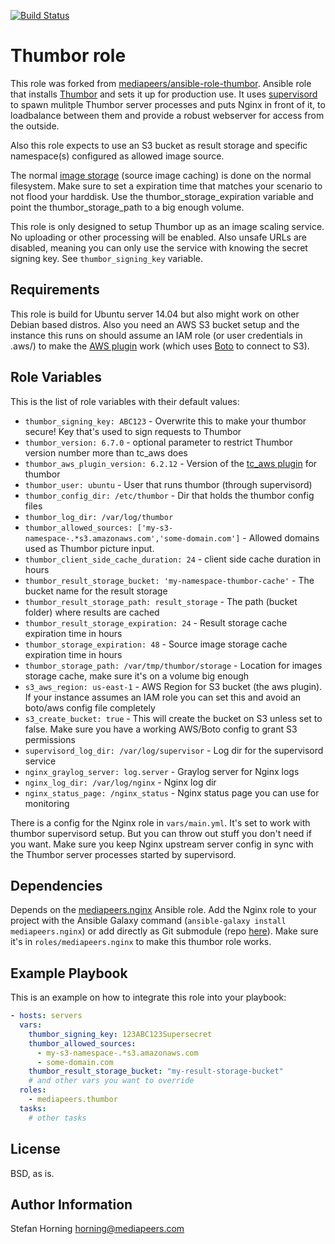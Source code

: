 [![Build Status](https://travis-ci.com/onaio/ansible-thumbor.svg?branch=master)](https://travis-ci.com/onaio/ansible-thumbor)

# Thumbor role
This role was forked from [mediapeers/ansible-role-thumbor](https://github.com/mediapeers/ansible-role-thumbor).
Ansible role that installs [Thumbor](https://github.com/thumbor/thumbor) and sets it up for production use.
It uses [supervisord](http://supervisord.org/) to spawn mulitple Thumbor server processes and puts Nginx in front of it, to loadbalance
between them and provide a robust webserver for access from the outside.

Also this role expects to use an S3 bucket as result storage and specific namespace(s) configured as allowed image source.

The normal [image storage](https://github.com/thumbor/thumbor/wiki/Image-storage) (source image caching) is done on the normal filesystem. Make sure to set a expiration time that matches your
scenario to not flood your harddisk. Use the thumbor_storage_expiration variable and point the thumbor_storage_path to a big enough volume.

This role is only designed to setup Thumbor up as an image scaling service. No uploading or other processing will be enabled.
Also unsafe URLs are disabled, meaning you can only use the service with knowing the secret signing key. See `thumbor_signing_key` variable.

## Requirements
This role is build for Ubuntu server 14.04 but also might work on other Debian based distros.
Also you need an AWS S3 bucket setup and the instance this runs on should assume an IAM role (or user credentials in .aws/) to make the
[AWS plugin](https://github.com/thumbor-community/aws) work (which uses [Boto](https://boto3.readthedocs.org/en/latest/guide/quickstart.html#configuration) to connect to S3).

## Role Variables
This is the list of role variables with their default values:

* `thumbor_signing_key: ABC123` - Overwrite this to make your thumbor secure! Key that's used to sign requests to Thumbor
* `thumbor_version: 6.7.0` - optional parameter to restrict Thumbor version number more than tc_aws does
* `thumbor_aws_plugin_version: 6.2.12` - Version of the [tc_aws plugin](https://github.com/thumbor-community/aws) for thumbor
* `thumbor_user: ubuntu` - User that runs thumbor (through supervisord)
* `thumbor_config_dir: /etc/thumbor` - Dir that holds the thumbor config files
* `thumbor_log_dir: /var/log/thumbor`
* `thumbor_allowed_sources: ['my-s3-namespace-.*s3.amazonaws.com','some-domain.com']` - Allowed domains used as Thumbor picture input.
* `thumbor_client_side_cache_duration: 24` - client side cache duration in hours
* `thumbor_result_storage_bucket: 'my-namespace-thumbor-cache'` - The bucket name for the result storage
* `thumbor_result_storage_path: result_storage` - The path (bucket folder) where results are cached
* `thumbor_result_storage_expiration: 24` - Result storage cache expiration time in hours
* `thumbor_storage_expiration: 48` - Source image storage cache expiration time in hours
* `thumbor_storage_path: /var/tmp/thumbor/storage` - Location for images storage cache, make sure it's on a volume big enough
* `s3_aws_region: us-east-1` - AWS Region for S3 bucket (the aws plugin). If your instance assumes an IAM role you can set this and avoid an boto/aws config file completely
* `s3_create_bucket: true` - This will create the bucket on S3 unless set to false. Make sure you have a working AWS/Boto config to grant S3 permissions
* `supervisord_log_dir: /var/log/supervisor` - Log dir for the supervisord service
* `nginx_graylog_server: log.server` - Graylog server for Nginx logs
* `nginx_log_dir: /var/log/nginx` - Nginx log dir
* `nginx_status_page: /nginx_status` - Nginx status page you can use for monitoring

There is a config for the Nginx role in `vars/main.yml`. It's set to work with thumbor supervisord setup. But you can throw out stuff you don't
need if you want. Make sure you keep Nginx upstream server config in sync with the Thumbor server processes started by supervisord.

## Dependencies
Depends on the [mediapeers.nginx](https://galaxy.ansible.com/mediapeers/nginx/) Ansible role. Add the Nginx role to your project
with the Ansible Galaxy command (`ansible-galaxy install mediapeers.nginx`) or add directly as Git submodule (repo [here](https://github.com/mediapeers/ansible-role-nginx)).
Make sure it's in `roles/mediapeers.nginx` to make this thumbor role works.

## Example Playbook
This is an example on how to integrate this role into your playbook:
```yaml
- hosts: servers
  vars:
    thumbor_signing_key: 123ABC123Supersecret
    thumbor_allowed_sources:
      - my-s3-namespace-.*s3.amazonaws.com
      - some-domain.com
    thumbor_result_storage_bucket: "my-result-storage-bucket"
    # and other vars you want to override
  roles:
    - mediapeers.thumbor
  tasks:
    # other tasks
```

## License
BSD, as is.

## Author Information
Stefan Horning <horning@mediapeers.com>
